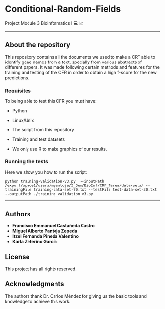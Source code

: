 # <b>Conditional-Random-Fields</b>
Project Module 3 Bioinformatics I :computer: :chart_with_upwards_trend:

***
## About the repository
This repository contains all the documents we used to make a CRF able to identify gene names from a text, specially from various abstracts of different papers. It was made following certain methods and features for the training and testing of the CFR in order to obtain a high f-score for the new predictions.  

### Requisites
To being able to test this CFR you must have:

* Python
* Linux/Unix
* The script from this repository
* Training and test datasets

* We only use R to make graphics of our results. 

### Running the tests

Here we show you how to run the script:

```
python training-validation-v3.py  --inputPath /export/space1/users/mpantoja/3_Sem/BioInf/CRF_Tarea/data-sets/ --trainingFile training-data-set-70.txt --testFile test-data-set-30.txt --outputPath ./training_validation_v3.py
```

*** 

## Authors

* **Francisco Emmanuel Castañeda Castro**
* **Miguel Alberto Pantoja Zepeda**
* **Itzel Fernanda Pineda Valentino**
* **Karla Zeferino García**

## License
This project has all rights reserved.

## Acknowledgments
The authors thank Dr. Carlos Méndez for giving us the basic tools and knowledge to achieve this work.
